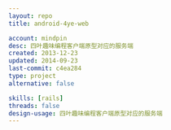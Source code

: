 ```yaml
---
layout: repo
title: android-4ye-web

account: mindpin
desc: 四叶趣味编程客户端原型对应的服务端
created: 2013-12-23
updated: 2014-09-23
last-commit: c4ea284
type: project
alternative: false

skills: [rails]
threads: false
design-usage: 四叶趣味编程客户端原型对应的服务端
---
```

